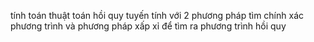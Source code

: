 tính toán thuật toán hồi quy tuyến tính với 2 phương pháp tìm chính xác phương trình và phương pháp xấp xỉ để tìm ra phương trình hồi quy
